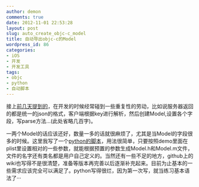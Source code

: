 ```yaml
---
author: demon
comments: true
date: 2012-11-01 22:53:28
layout: post
slug: auto_create_objc-c_model
title: 自动导出objc-c的Model
wordpress_id: 86
categories:
- iOS
- 开发
- 开发工具
tags:
- objc
- python
- 自动脚本
---
```


接上[前几天提到的](http://demon1105.gotoip4.com/2012/10/29/cocoapods/)，在开发的时候经常碰到一些重复性的劳动，比如说服务器返回的都是统一的json的格式，客户端根据key进行解析，然后创建Model,设置各个字段，写parse方法...(此处省略几百字)。

一两个Model的话应该还好，数量一多的话就很麻烦了，尤其是当Model的字段很多的时候。这里我写了一个[python的脚本](https://github.com/demon1105/AutoCreateModelScript)，用法很简单，只要按照demo里面在plist里设置相对的一些参数，就能根据预置的参数生成Model.h和Model.m文件，文件的名字还有类名都是用户自己定义的。当然还有一些不足的地方，github上的wiki也写得不是很清楚，准备等版本再完善以后逐渐补充起来。目前为止基本的一些需求应该完全可以满足了。python写得很烂，因为第一次写，就当练习基本语法了···
